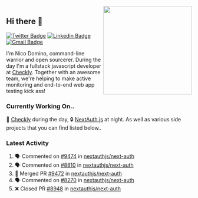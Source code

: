 <img align="right" src="https://user-images.githubusercontent.com/7415984/172472491-91b16eac-fa22-4ecf-92df-d687139fd1f9.gif" width="240" />

## Hi there 👋

[![Twitter Badge](https://img.shields.io/badge/-@ndom91-1ca0f1?style=flat-square&labelColor=1ca0f1&logo=twitter&logoColor=white&link=https://twitter.com/ndom91)](https://twitter.com/ndom91) [![Linkedin Badge](https://img.shields.io/badge/-ndom91-blue?style=flat-square&logo=Linkedin&logoColor=white&link=https://www.linkedin.com/in/ndom91/)](https://www.linkedin.com/in/ndom91/) [![Gmail Badge](https://img.shields.io/badge/-yo@ndo.dev-c14438?style=flat-square&logo=mail.ru&logoColor=white&link=mailto:yo@ndo.dev)](mailto:yo@ndo.dev)

I'm Nico Domino, command-line warrior and open sourcerer. During the day I'm a fullstack javascript developer at [Checkly](https://checklyhq.com). Together with an awesome team, we're helping to make active monitoring and end-to-end web app testing kick ass!

### Currently Working On..

🦝 [Checkly](https://checklyhq.com) during the day, 🔒 [NextAuth.js](https://github.com/nextauthjs/next-auth) at night. As well as various side projects that you can find listed below..

<!--START_SECTION_PROFILE_VIEWS:readme-info-->
<!--END_SECTION_PROFILE_VIEWS:readme-info-->

<!--START_SECTION_DAILY_COMMIT:readme-info-->
<!--END_SECTION_DAILY_COMMIT:readme-info-->

<!--START_SECTION_WEEKLY_COMMIT:readme-info-->
<!--END_SECTION_WEEKLY_COMMIT:readme-info-->

### Latest Activity

<!--START_SECTION:activity-->
1. 🗣 Commented on [#9474](https://github.com/nextauthjs/next-auth/pull/9474#issuecomment-1869899346) in [nextauthjs/next-auth](https://github.com/nextauthjs/next-auth)
2. 🗣 Commented on [#8810](https://github.com/nextauthjs/next-auth/pull/8810#issuecomment-1869898670) in [nextauthjs/next-auth](https://github.com/nextauthjs/next-auth)
3. 🎉 Merged PR [#9472](https://github.com/nextauthjs/next-auth/pull/9472) in [nextauthjs/next-auth](https://github.com/nextauthjs/next-auth)
4. 🗣 Commented on [#8270](https://github.com/nextauthjs/next-auth/pull/8270#issuecomment-1868899941) in [nextauthjs/next-auth](https://github.com/nextauthjs/next-auth)
5. ❌ Closed PR [#8948](https://github.com/nextauthjs/next-auth/pull/8948) in [nextauthjs/next-auth](https://github.com/nextauthjs/next-auth)
<!--END_SECTION:activity-->
